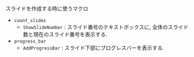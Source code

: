 スライドを作成する時に使うマクロ

- `count_slides`
    - `ShowSlideNumber` : スライド番号のテキストボックスに, 全体のスライド数と現在のスライド番号を表示する.
- `progress_bar`
    - `AddProgressBar` : スライド下部にプログレスバーを表示する.